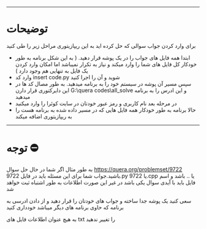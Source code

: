 ***
# توضیحات

برای وارد کردن جواب سوالی که حل کرده اید به این ریپازیتوری مراحل زیر را طی کنید
  * ابتدا همه فایل های جواب را در یک پوشه قرار دهید. ( به این شکل برنامه به طور خودکار کل فایل های شما را وارد میکند و نیاز به تکرار نمیباشد اما امکان وارد کردن یک فایل به تنهایی هم وجود دارد )
  * وارد کد insert code.py شوید و آن را اجرا کنید
  * سپس مسیر آن پوشه در سیستم خود را به برنامه میدهید. به طور مصال کد ها در این دایرکتوری قرار دارن G:\quera codes\all_solve و این ادرس را به برنامه میدهید
  * در مرحله بعد نام کاربری و رمز عبور خودتان در سایت کوئرا را وارد میکنید
  * حالا برنامه به طور خودکار همه فایل هایی که در مسیر داده شده به برنامه هست را به ریپازیتوری اضافه میکند

***
# توجه ⛔
به طور مثال اگر شما در حال حل سوال https://quera.org/problemset/9722 باشید.جواب شما برای این مسئله باید در فایل 9722.py یا 9722.cpp یا .. باشد و اسم فایل باید با آیدی سوال یکی باشد در غیر این صورت اطلاعات به طور اشتباه ثبت خواهد شد

سعی کنید یک پوشه جدا ساخته و جواب های خودتان را قرار دهید و از دادن ادرسی به برنامه که حاوی برنامه های دیگر میباشد خودداری کنید

به هیچ عنوان اطلاعات فایل های txt را تغییر ندهید
